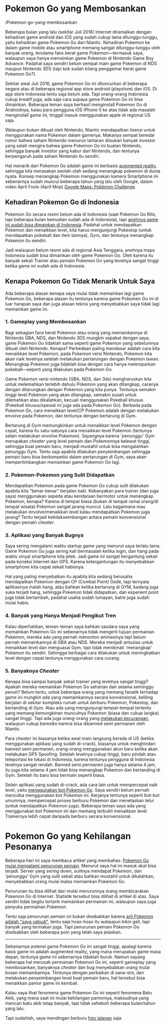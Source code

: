 # Pokemon Go yang Membosankan

/Pokemon-go-yang-membosankan

Beberapa bulan yang lalu (sekitar Juli 2016) Internet diramaikan dengan kehadiran game android dan iOS yang sudah cukup lama ditunggu-tunggu, yaitu kehadiran game Pokemon Go dari Niantic. Kehadiran Pokemon ke dalam game mobile atau smartphone memang sangat ditunggu-tunggu oleh banyak orang, terutama fans berat game Pokemon—termasuk saya, walaupun saya hanya memainkan game Pokemon di Nintendo Game Boy Advance. Padahal saya sendiri belum sempat main game Pokemon di NDS maupun Nintendo 3DS (tapi kok sudah bilang penggemar berat game Pokemon Go?).

Sekitar awal Juli 2016, game Pokemon Go ini diluncurkan di beberapa negara atau di beberapa regional app store android (playstore) dan iOS. Di app store Indonesia tentu saja belum ada. Tapi orang-orang Indonesia cukup kreatif juga, ada saja cara supaya game Pokemon Go ini bisa dimainkan. Beberapa teman saya berhasil menginstall Pokemon Go di Androidnya, kalau para pengguna iOS iPhone 5 ke atas tidak ada masalah menginstall game ini, tinggal masuk menggunakan apple id regional US saja.

Walaupun bukan dibuat oleh Nintendo, Niantic mendapatkan lisensi untuk menggunakan nama Pokemon dalam gamenya. Makanya sempat beredar rumor bahwa saham Nintendo menurun lantaran diisukan banyak investor yang salah mengira bahwa game Pokemon Go ini buatan Nintendo, sehingga banyak investor yang kabur dari Nintendo, dan tentunya berpengaruh pada saham Nintendo itu sendiri. 

Hal menarik dari Pokemon Go adalah game ini berbasis [augmented reality](https://en.wikipedia.org/wiki/Augmented_reality), sehingga kita merasakan seolah-olah sedang menangkap pokemon di dunia nyata. Konsep menangkap Pokemon menggunakan kamera Smartphone ini sebenarnya sudah muncul beberapa tahun yang lalu oleh Google, dalam video April Fools (April Mop) [Google Maps: Pokémon Challenge](https://www.youtube.com/watch?v=4YMD6xELI_k). 

## Kehadiran Pokemon Go di Indonesia 

Pokemon Go secara resmi belum ada di Indonesia (saat Pokemon Go Rilis, tapi beberapa bulan kemudian sudah ada di Indonesia), tapi [anehnya game ini sudah bisa dimainkan di Indonesia](http://www.cnet.com/news/Pokemon-go-is-strangely-working-in-one-unannounced-country-indonesia/). Padahal untuk mendapatkan Pokemon dan menaikkan level, kita harus mengunjungi Pokestop (untuk mendapatkan pokeball dan item lainnya), Gym, dan tentunya menangkap Pokemon itu sendiri. 

Jadi walaupun belum resmi ada di regional Asia Tenggara, anehnya maps Indonesia sudah bisa dimainkan oleh game Pokemon Go. Oleh karena itu banyak sekali Trainer atau pemain Pokemon Go yang levelnya sangat tinggi ketika game ini sudah ada di Indonesia.

## Kenapa Pokemon Go Tidak Menarik Untuk Saya

Ada beberapa alasan kenapa saya mulai tidak memainkan lagi game Pokemon Go, beberapa alasan itu tentunya karena game Pokomen Go ini di luar harapan saya dan juga alasan teknis yang menyebabkan saya tidak lagi memainkan game ini.

### 1. Gameplay yang Membosankan

Bagi sebagian fans berat Pokemon atau orang yang memainkannya di Nintendo GBA, NDS, dan Nintendo 3DS mungkin sepakat dengan saya, game Pokemon Go tidaklah sama seperti game Pokemon yang sebelumnya dibuat oleh Nintendo. Kenapa? Perbedaan paling mendasar adalah cara kita menaikkan level Pokemon, pada Pokemon versi Nintendo, Pokemon kita akan naik levelnya setelah melakukan pertarungan dengan Pokemon lawan. Menangkap Pokemon juga tidaklah bisa dengan cara hanya melemparkan pokeball—seperti yang dilakukan pada Pokemon Go. 

Game Pokemon versi nintendo (GBA, NDS, dan 3ds) mengharuskan kita untuk melemahkan terlebih dahulu Pokemon yang akan ditangkap, caranya dengan ditarungkan dengan Pokemon yang kita punya. Tentunya semakin tinggi level Pokemon yang akan ditangkap, semakin susah untuk dilemahkan atau dikalahkan, kecuali menggunakan Pokeball khusus (Pokeball khusus/spesial ini juga ada pada Pokemon Go). Berbeda pada Pokemon Go, cara menaikkan level/CP Pokemon adalah dengan melakukan envolve pada Pokemon, dan tentunya dengan bertarung di Gym.

Bertarung di Gym memungkinkan untuk menaikkan level Pokemon dengan cepat, karena itu satu-satunya cara menaikkan level Pokemon (tentunya selain melakukan envolve Pokemon). Sayangnya karena 'penunggu' Gym merupakan *cheater* yang level pemain dan Pokemonnya kelewat tinggi, sehingga buat pemain baru, menjadi mustahil untuk bisa mengalahkan penunggu Gym. Tentu saja apabila dilakukan penyeimbangan sehingga pemain baru bisa berkompetisi dalam pertarungan di Gym, saya akan mempertimbangkan memainkan game Pokemon Go lagi.

### 2. Pokemon-Pokemon yang Sulit Didapatkan

Mendapatkan Pokemon pada game Pokemon Go cukup sulit dilakukan apabila kita "benar-benar" berjalan kaki. Kebanyakan para trainer (dan juga saya) menggunakan sepeda atau kendaraan bermotor untuk menangkap Pokemon, kenapa? Karena di tempat biasa (bukan di tempat ramai orang/di tempat wisata) Pokemon sangat jarang muncul. Lalu bagaimana mau melakukan envolve/menaikkan level kalau mendapatkan Pokemon juga jarang? Tentu terjadi ketidakseimbangan antara pemain konvensional dengan pemain *cheater*.

### 3. Aplikasi yang Banyak Bugnya

Saya sering mengalami waktu startup game yang menurut saya terlalu lama. Game Pokemon Go juga sering kali bermasalah ketika login, dan hang pada waktu sinyal smartphone kita jelek. Jadi game ini sangat bergantung sekali pada koneksi Internet dan GPS. Karena ketergantungan itu menyebabkan smartphone kita cepat sekali habisnya.

Hal yang paling menyebalkan itu apabila kita sedang berusaha mendapatkan Pokemon dengan CP (Combat Point) Gede, tapi ternyata aplikasinya malah hang, atau bahkan ketika bertarung di GYM, kadang juga suka terjadi hang, sehingga Pokemon tidak didapatkan, dan experient point juga tidak bertambah, padahal usaha sudah lumayan, batre juga sudah mulai habis. 

### 4. Banyak yang Hanya Menjadi Pengikut Tren

Kalau diperhatikan, teman-teman saya bahkan saudara saya yang memainkan Pokemon Go ini sebenarnya tidak mengerti tujuan permainan Pokemon, mereka ada yang pernah menonton animasinya tapi belum pernah memainkannya di GBA atau NDS. Mereka menjadi antusias untuk menaikkan level dan menguasai Gym, tapi tidak menikmati 'menangkap' Pokemon itu sendiri. Sehingga berbagai cara dilakukan untuk meningkatkan level dengan cepat tentunya menggunakan cara curang.

### 5. Banyaknya *Cheater*

Kenapa bisa sampai banyak sekali trainer yang levelnya sangat tinggi? Apakah mereka memainkan Pokemon Go seharian dan selama seminggu penuh? Belum tentu, untuk beberapa orang yang memang fanatik terhadap game ini mungkin ada yang memainkannya secara konvensional, keliling berjalan di sekitar kompleks rumah untuk berburu Pokemon, Pokestop, dan bertanding di Gym. Atau ada yang mengunjungi tempat-tempat tertentu yang memang kemungkinan munculnya Pokemon (biasa dan cukup langka) sangat tinggi. Tapi ada juga orang-orang yang [melakukan kecurangan](http://bgr.com/2016/08/19/Pokemon-go-cheats-for-android-iphone/), walaupun cukup beresiko karena bisa dibanned semi permanen oleh Niantic. 

Para *cheater* ini biasanya ketika awal main langsung berada di US (ketika menggunakan aplikasi yang sudah di-crack), biasanya untuk menghindari banned semi permanen, orang-orang menggunakan akun baru ketika akan melakukan GPS Spoofing. Setelah levelnya cukup tinggi, baru pindah atau teleportasi ke lokasi di Indonesia, karena tentunya pengguna di Indonesia levelnya sangat rendah. Banned semi permanen juga hanya selama 4 jam, itu juga kita selama 4 jam tidak bisa menangkap Pokemon dan bertanding di Gym. Setelah itu baru bisa bermain seperti biasa.

Selain aplikasi yang sudah di-crack, ada cara lain untuk mempercepat naik level, yaitu [menggunakan bot Pokemon Go](http://arstechnica.com/gaming/2016/07/the-tireless-automated-bots-that-want-to-play-Pokemon-go-for-you/). Saya sendiri belum pernah mencoba menggunakan bot Pokemon ini. Kerjanya tentunya seperti bot-bot umumnya, mempercepat proses berburu Pokemon dan menetaskan telur (untuk mendapatkan Pokemon juga). Beberapa teman saya ada yang menggunakan bot Pokemon ini dan memang terbukti menaikkan level Trainernya lebih cepat daripada berburu secara konvensional. 

# Pokemon Go yang Kehilangan Pesonanya

Beberapa hari ini saya membaca artikel yang membahas: [Pokemon Go mulai mengalami penurunan pemain](https://id.techinasia.com/Pokemon-go-kehilangan-12-juta-pemain-di-bulan-pertama). Menurut saya hal ini masuk akal bisa terjadi. Server yang sering down, sulitnya mendapat Pokemon, dan 'penunggu' Gym yang sulit sekali atau bahkan mustahil untuk dikalahkan, menyebabkan orang mulai malas memainkan Pokemon Go. 

Penurunan itu bisa dilihat dari mulai menurunnya orang membicarakan Pokemon Go di Internet. Statistik tersebut bisa dilihat di artikel di atas. Saya sendiri tidak begitu tertarik memainkan permainan ini, walaupun saya juga penyuka permainan Pokemon.

Tentu saja penurunan pemain ini bukan disebabkan karena [arti Pokemon adalah "saya yahudi"](https://m.brilio.net/gadget/apakah-benar-Pokemon-berarti-aku-yahudi-ini-penjelasannya-1607183.html), tentu saja hoax-hoax itu walaupun bikin geli, tapi banyak yang termakan juga. Tapi penurunan pemain Pokemon Go disebabkan oleh beberapa poin yang telah saya jelaskan.

---

Sebenarnya potensi game Pokemon Go ini sangat tinggi, apalagi karena basis game ini adalah augmented reality, yang mana merupakan game masa depan, tentunya game ini sebenarnya tidaklah buruk. Namun sayang beberapa hal merusak permainan Pokemon Go ini, seperti gameplay yang membosankan, banyaknya *cheater* dan bug menyebabkan orang mulai bosan memainkannya. Tentunya dengan perbaikan di sana-sini, dan melakukan penyeimbangan level buat pemain baru, hal tersebut bisa menaikkan pamor game ini kembali. 

Kalau saya lihat fenomena game Pokemon Go ini seperti fenomena Batu Akik, yang mana saat ini mulai kehilangan pamornya, maksudnya yang mencari batu akik tetap banyak, tapi tidak seheboh beberapa bulan/tahun yang lalu.

Tapi sudahlah, saya mendingan berburu [foto jalanan](/setelah-beberapa-bulan-memotret-menggunakan-smartphone) saja.
